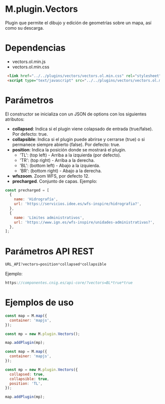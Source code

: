 # M.plugin.Vectors

Plugin que permite el dibujo y edición de geometrías sobre un mapa, así como su descarga.


# Dependencias

- vectors.ol.min.js
- vectors.ol.min.css


```html
 <link href="../../plugins/vectors/vectors.ol.min.css" rel="stylesheet" />
 <script type="text/javascript" src="../../plugins/vectors/vectors.ol.min.js"></script>
```

# Parámetros

El constructor se inicializa con un JSON de options con los siguientes atributos:

- **collapsed**: Indica si el plugin viene colapsado de entrada (true/false). Por defecto: true.
- **collapsible**: Indica si el plugin puede abrirse y cerrarse (true) o si permanece siempre abierto (false). Por defecto: true.
- **position**: Indica la posición donde se mostrará el plugin.
  - 'TL': (top left) - Arriba a la izquierda (por defecto).
  - 'TR': (top right) - Arriba a la derecha.
  - 'BL': (bottom left) - Abajo a la izquierda.
  - 'BR': (bottom right) - Abajo a la derecha.
- **wfszoom**. Zoom WFS, por defecto 12.
- **precharged**. Conjunto de capas. Ejemplo:
```JavaScript
const precharged = [
  {
    name: 'Hidrografía',
    url: 'https://servicios.idee.es/wfs-inspire/hidrografia?',
  },
  {
    name: 'Límites administrativos',
    url: 'https://www.ign.es/wfs-inspire/unidades-administrativas?',
  },
];
```

# Parámetros API REST
```javascript
URL_API?vectors=position*collapsed*collapsible
````
Ejemplo:
```javascript
https://componentes.cnig.es/api-core/?vectors=BL*true*true
```


# Ejemplos de uso

```javascript
const map = M.map({
  container: 'mapjs',
});

const mp = new M.plugin.Vectors();

map.addPlugin(mp);
```

```javascript
const map = M.map({
  container: 'mapjs',
});

const mp = new M.plugin.Vectors({
  collapsed: true,
  collapsible: true,
  position: 'TL',
});

map.addPlugin(mp);
```
